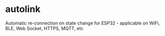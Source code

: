 # autolink
Automatic re-connection on state change for ESP32 - applicable on WiFi, BLE, Web Socket, HTTPS, MQTT, etc
